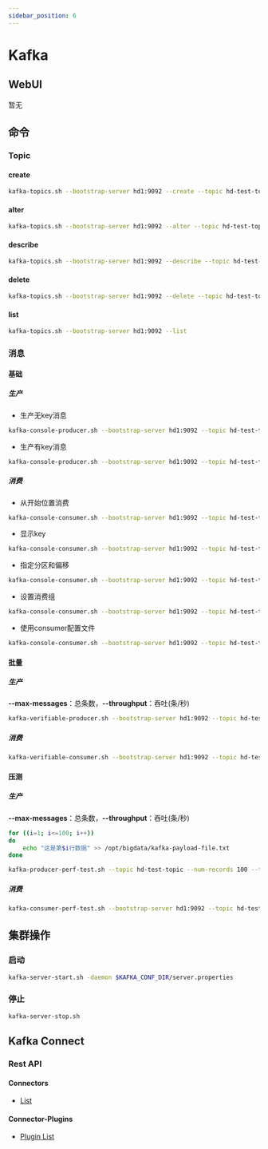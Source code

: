 ```yaml
---
sidebar_position: 6
---
```


# Kafka

## WebUI

暂无

## 命令

### Topic

#### create

```bash
kafka-topics.sh --bootstrap-server hd1:9092 --create --topic hd-test-topic --partitions 2
```

#### alter

```bash
kafka-topics.sh --bootstrap-server hd1:9092 --alter --topic hd-test-topic --partitions 3
```

#### describe

```bash
kafka-topics.sh --bootstrap-server hd1:9092 --describe --topic hd-test-topic
```

#### delete

```bash
kafka-topics.sh --bootstrap-server hd1:9092 --delete --topic hd-test-topic
```

#### list

```bash
kafka-topics.sh --bootstrap-server hd1:9092 --list
```

### 消息

#### 基础

##### 生产

- 生产无key消息

```bash
kafka-console-producer.sh --bootstrap-server hd1:9092 --topic hd-test-topic --producer.config ${KAFKA_CONF_DIR}/producer.properties
```

- 生产有key消息
```bash
kafka-console-producer.sh --bootstrap-server hd1:9092 --topic hd-test-topic --producer.config ${KAFKA_CONF_DIR}/producer.properties --property parse.key=true
```

##### 消费

- 从开始位置消费

```bash
kafka-console-consumer.sh --bootstrap-server hd1:9092 --topic hd-test-topic --from-beginning
```

- 显示key

```bash
kafka-console-consumer.sh --bootstrap-server hd1:9092 --topic hd-test-topic --from-beginning --property parse.key=true
```

- 指定分区和偏移

```bash
kafka-console-consumer.sh --bootstrap-server hd1:9092 --topic hd-test-topic --partition 0 --offset 100 --from-beginning --property parse.key=true
```

- 设置消费组

```bash
kafka-console-consumer.sh --bootstrap-server hd1:9092 --topic hd-test-topic --group hd-test-group
```

- 使用consumer配置文件

```bash
kafka-console-consumer.sh --bootstrap-server hd1:9092 --topic hd-test-topic --consumer.config ${KAFKA_CONF_DIR}/consumer.properties
```

#### 批量

##### 生产

**--max-messages**：总条数，**--throughput**：吞吐(条/秒)

```bash
kafka-verifiable-producer.sh --bootstrap-server hd1:9092 --topic hd-test-topic --max-messages 10 --throughput 1
```

##### 消费

```bash
kafka-verifiable-consumer.sh --bootstrap-server hd1:9092 --topic hd-test-topic --group-id hd-test-group --max-messages 10
```


#### 压测


##### 生产

**--max-messages**：总条数，**--throughput**：吞吐(条/秒)

```bash
for ((i=1; i<=100; i++))
do
    echo "这是第$i行数据" >> /opt/bigdata/kafka-payload-file.txt
done

kafka-producer-perf-test.sh --topic hd-test-topic --num-records 100 --throughput 100 --producer-props bootstrap.servers=hd1:9092 --payload-file /opt/bigdata/kafka-payload-file.txt
```

##### 消费

```bash
kafka-consumer-perf-test.sh --bootstrap-server hd1:9092 --topic hd-test-topic --group hd-test-group --messages 100
```

## 集群操作

### 启动

```bash
kafka-server-start.sh -daemon $KAFKA_CONF_DIR/server.properties
```

### 停止

```bash
kafka-server-stop.sh
```

## Kafka Connect

### Rest API

#### Connectors

- [List](http://hd1:8083/connectors)

#### Connector-Plugins

- [Plugin List](http://hd1:8083/connector-plugins)
